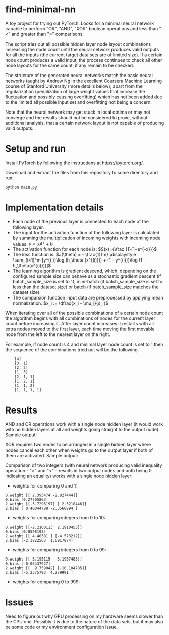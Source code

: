 # find-minimal-nn
A toy project for trying out PyTorch. Looks for a minimal neural network capable to perform "OR", "AND", "XOR" boolean operations and less than "<" and greater than ">" comparisons.

The script tries out all possible hidden layer node layout combinations increasing the node count until the neural network produces valid outputs for all the inputs (the current target data sets are of limited size). If a certain node count produces a valid input, the process continues to check all other node layouts for the same count, if any remain to be checked.

The structure of the generated neural networks match the basic neural networks taught by Andrew Ng in the excellent Coursera Machine Learning course of Stanford University (more details below), apart from the regularization (penalization of large weight values that increase the fluctuation and possibly causing overfitting) which has not been added due to the limited all possible input set and overfitting not being a concern.

Note that the neural network may get stuck in local optima or may not converge and the results should not be considered to prove, without additional analysis, that a certain network layout is not capable of producing valid outputs.
 
# Setup and run

Install PyTorch by following the instructions at https://pytorch.org/.

Download and extract the files from this repository to some directory and run:
```bash
python main.py
```

# Implementation details

* Each node of the previous layer is connected to each node of the following layer.
* The input for the activation function of the following layer is calculated by summing the multiplication of incoming weights with incoming node values: $y = xA^T + b$
* The activation function for each node is: $S(x)={\frac {1}{1+e^{-x}}}$
* The loss function is: $J(\theta) = - \frac{1}{m} \displaystyle \sum_{i=1}^m [y^{(i)}\log (h_\theta (x^{(i)})) + (1 - y^{(i)})\log (1 - h_\theta(x^{(i)}))]$
* The learning algorithm is gradient descend, which, depending on the configured sample size can behave as a stochastic gradient descent (if batch_sample_size is set to 1), mini-batch (if batch_sample_size is set to less than the dataset size) or batch (if batch_sample_size matches the dataset size).
* The comparsion function input data are preprocessed by applying mean normalization: $x_i := \dfrac{x_i - \mu_i}{s_i}$


When iterating over all of the possible combinations of a certain node count the algorithm begins with all combinations of nodes for the current layer count before increasing it. After layer count increases it restarts with all extra nodes moved to the first layer, each time moving the first movable node from the left to the nearest layer on the right.

For example, if node count is 4 and minimal layer node count is set to 1 then the sequence of the combinations tried out will be the following.
```
    [4]
    [3, 1]
    [2, 2]
    [1, 3]
    [2, 1, 1]
    [1, 2, 1]
    [1, 1, 2]
    [1, 1, 1, 1]
```

# Results

AND and OR operations work with a single node hidden layer (it would work with no hidden layers at all and weights going straight to the output node). Sample output:

XOR requires two nodes to be arranged in a single hidden layer where nodes cancel each other when weights go to the output layer if both of them are activated. Sample output:

Comparison of two integers (with neural network producing valid inequality operation - ">" and "<" - results in two output nodes and both being 0 indicating an equality) works with a single node hidden layer:

* weights for comparing 0 and 1:

```
0.weight [[ 2.393474 -2.827444]]
0.bias [0.27705863]
2.weight [[-3.7296197] [ 2.5218446]]
2.bias [ 0.40044788 -2.3560894 ]
```

* weights for comparing integers from 0 to 10:

```
0.weight [[-2.2160113  2.1910453]]
0.bias [0.0598193]
2.weight [[ 4.40381 ] [-4.573212]]
2.bias [-2.3822563  1.6917874]
```

* weights for comparing integers from 0 to 99:

```
0.weight [[-5.195115   5.1957483]]
0.bias [-0.06437927]
2.weight [[  9.759042] [-10.104785]]
2.bias [-5.2375793  4.279991 ]
```

* weights for comparing 0 to 999:

# Issues

Need to figure out why GPU processing on my hardware seems slower than the CPU one. Possibly it is due to the nature of the data sets, but it may also be some code or my environment configuration issue.
